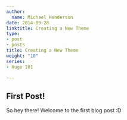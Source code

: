 ```yaml
---
author:
  name: Michael Henderson
date: 2014-09-28
linktitle: Creating a New Theme
type:
- post
- posts
title: Creating a New Theme
weight: "10"
series:
- Hugo 101

---
```

## First Post!

So hey there! Welcome to the first blog post :D